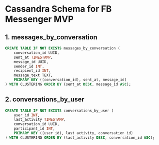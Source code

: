 # Cassandra Schema for FB Messenger MVP

## 1. messages_by_conversation
```sql
CREATE TABLE IF NOT EXISTS messages_by_conversation (
    conversation_id UUID,
    sent_at TIMESTAMP,
    message_id UUID,
    sender_id INT,
    recipient_id INT,
    message_text TEXT,
    PRIMARY KEY ((conversation_id), sent_at, message_id)
) WITH CLUSTERING ORDER BY (sent_at DESC, message_id ASC);
```

## 2. conversations_by_user
```sql
CREATE TABLE IF NOT EXISTS conversations_by_user (
    user_id INT,
    last_activity TIMESTAMP,
    conversation_id UUID,
    participant_id INT,
    PRIMARY KEY ((user_id), last_activity, conversation_id)
) WITH CLUSTERING ORDER BY (last_activity DESC, conversation_id ASC);
```
